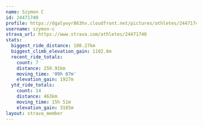 ```yaml
---
name: Szymon C
id: 24471740
profile: https://dgalywyr863hv.cloudfront.net/pictures/athletes/24471740/7213253/3/large.jpg
username: szymon-c
strava_url: https://www.strava.com/athletes/24471740
stats:
  biggest_ride_distance: 180.27km
  biggest_climb_elevation_gain: 1102.6m
  recent_ride_totals:
    count: 7
    distance: 259.91km
    moving_time: '09h 07m'
    elevation_gain: 1927m
  ytd_ride_totals:
    count: 14
    distance: 463km
    moving_time: 15h 51m
    elevation_gain: 3185m
layout: strava_member
--- 
```

